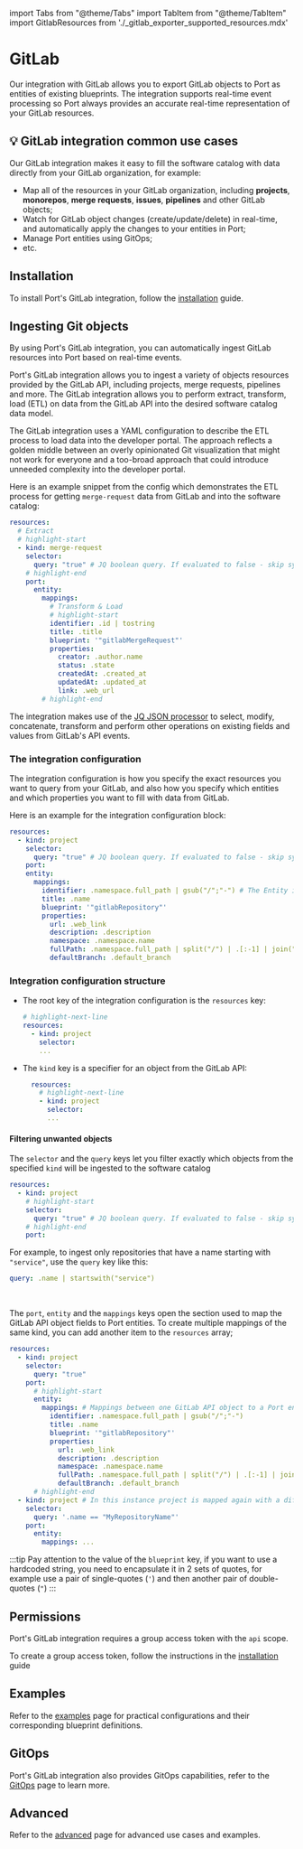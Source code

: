 import Tabs from "@theme/Tabs"
import TabItem from "@theme/TabItem"
import GitlabResources from './\_gitlab_exporter_supported_resources.mdx'

# GitLab

Our integration with GitLab allows you to export GitLab objects to Port as entities of existing blueprints. The integration supports real-time event processing so Port always provides an accurate real-time representation of your GitLab resources.

## 💡 GitLab integration common use cases

Our GitLab integration makes it easy to fill the software catalog with data directly from your GitLab organization, for example:

- Map all of the resources in your GitLab organization, including **projects**, **monorepos**, **merge requests**, **issues**, **pipelines** and other GitLab objects;
- Watch for GitLab object changes (create/update/delete) in real-time, and automatically apply the changes to your entities in Port;
- Manage Port entities using GitOps;
- etc.

## Installation

To install Port's GitLab integration, follow the [installation](./installation.md) guide.

## Ingesting Git objects

By using Port's GitLab integration, you can automatically ingest GitLab resources into Port based on real-time events.

Port's GitLab integration allows you to ingest a variety of objects resources provided by the GitLab API, including projects, merge requests, pipelines and more. The GitLab integration allows you to perform extract, transform, load (ETL) on data from the GitLab API into the desired software catalog data model.

The GitLab integration uses a YAML configuration to describe the ETL process to load data into the developer portal. The approach reflects a golden middle between an overly opinionated Git visualization that might not work for everyone and a too-broad approach that could introduce unneeded complexity into the developer portal.

Here is an example snippet from the config which demonstrates the ETL process for getting `merge-request` data from GitLab and into the software catalog:

```yaml showLineNumbers
resources:
  # Extract
  # highlight-start
  - kind: merge-request
    selector:
      query: "true" # JQ boolean query. If evaluated to false - skip syncing the object.
    # highlight-end
    port:
      entity:
        mappings:
          # Transform & Load
          # highlight-start
          identifier: .id | tostring
          title: .title
          blueprint: '"gitlabMergeRequest"'
          properties:
            creator: .author.name
            status: .state
            createdAt: .created_at
            updatedAt: .updated_at
            link: .web_url
        # highlight-end
```

The integration makes use of the [JQ JSON processor](https://stedolan.github.io/jq/manual/) to select, modify, concatenate, transform and perform other operations on existing fields and values from GitLab's API events.

### The integration configuration

The integration configuration is how you specify the exact resources you want to query from your GitLab, and also how you specify which entities and which properties you want to fill with data from GitLab.

Here is an example for the integration configuration block:

```yaml showLineNumbers
resources:
  - kind: project
    selector:
      query: "true" # JQ boolean query. If evaluated to false - skip syncing the object.
    port:
    entity:
      mappings:
        identifier: .namespace.full_path | gsub("/";"-") # The Entity identifier will be the repository name.
        title: .name
        blueprint: '"gitlabRepository"'
        properties:
          url: .web_link
          description: .description
          namespace: .namespace.name
          fullPath: .namespace.full_path | split("/") | .[:-1] | join("/")
          defaultBranch: .default_branch
```

### Integration configuration structure

- The root key of the integration configuration is the `resources` key:

  ```yaml showLineNumbers
  # highlight-next-line
  resources:
    - kind: project
      selector:
      ...
  ```

- The `kind` key is a specifier for an object from the GitLab API:

  ```yaml showLineNumbers
    resources:
      # highlight-next-line
      - kind: project
        selector:
        ...
  ```

  <GitlabResources/>

#### Filtering unwanted objects

The `selector` and the `query` keys let you filter exactly which objects from the specified `kind` will be ingested to the software catalog

  ```yaml showLineNumbers
  resources:
    - kind: project
      # highlight-start
      selector:
        query: "true" # JQ boolean query. If evaluated to false - skip syncing the object.
      # highlight-end
      port:
  ```

For example, to ingest only repositories that have a name starting with `"service"`, use the `query` key like this:

```yaml showLineNumbers
query: .name | startswith("service")
```

<br/>

The `port`, `entity` and the `mappings` keys open the section used to map the GitLab API object fields to Port entities. To create multiple mappings of the same kind, you can add another item to the `resources` array;

  ```yaml showLineNumbers
  resources:
    - kind: project
      selector:
        query: "true"
      port:
        # highlight-start
        entity:
          mappings: # Mappings between one GitLab API object to a Port entity. Each value is a JQ query.
            identifier: .namespace.full_path | gsub("/";"-")
            title: .name
            blueprint: '"gitlabRepository"'
            properties:
              url: .web_link
              description: .description
              namespace: .namespace.name
              fullPath: .namespace.full_path | split("/") | .[:-1] | join("/")
              defaultBranch: .default_branch
        # highlight-end
    - kind: project # In this instance project is mapped again with a different filter
      selector:
        query: '.name == "MyRepositoryName"'
      port:
        entity:
          mappings: ...
  ```

  :::tip
  Pay attention to the value of the `blueprint` key, if you want to use a hardcoded string, you need to encapsulate it in 2 sets of quotes, for example use a pair of single-quotes (`'`) and then another pair of double-quotes (`"`)
  :::

## Permissions

Port's GitLab integration requires a group access token with the `api` scope.

To create a group access token, follow the instructions in the [installation](./installation.md#creating-a-gitlab-group-access-token) guide

## Examples

Refer to the [examples](./examples.md) page for practical configurations and their corresponding blueprint definitions.

## GitOps

Port's GitLab integration also provides GitOps capabilities, refer to the [GitOps](./gitops/gitops.md) page to learn more.

## Advanced

Refer to the [advanced](./advanced.md) page for advanced use cases and examples.
